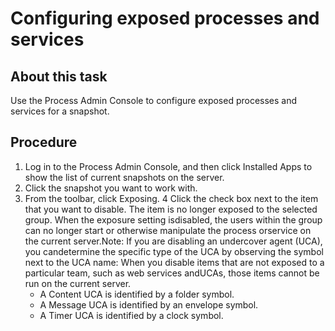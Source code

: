 # Configuring exposed processes and services

## About this task

Use the
Process Admin Console to configure exposed processes and services for a snapshot.

## Procedure

1. Log in to the Process Admin Console, and then click Installed
Apps to show the list of current snapshots on the server.
2. Click the snapshot you want to work with.
3. From the toolbar, click Exposing.
4 Click the check box next to the item that you want to disable. The item is no longer exposed to the selected group. When the exposure setting isdisabled, the users within the group can no longer start or otherwise manipulate the process orservice on the current server.Note: If you are disabling an undercover agent (UCA), you candetermine the specific type of the UCA by observing the symbol next to the UCA name: When you disable items that are not exposed to a particular team, such as web services andUCAs, those items cannot be run on the current server.
    - A Content UCA is identified by a folder symbol.
    - A Message UCA is identified by an envelope symbol.
    - A Timer UCA is identified by a clock symbol.